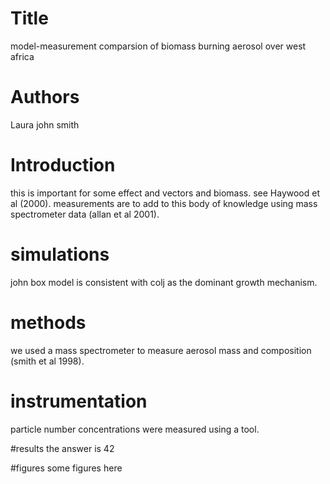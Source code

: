 # Title
model-measurement comparsion of biomass burning aerosol over west africa


# Authors
Laura
john smith

# Introduction
this is important for some effect and vectors and biomass.
see Haywood et al (2000).
measurements are to add to this body of knowledge using mass spectrometer data (allan et al 2001).

# simulations
john box model is consistent with colj as the dominant growth mechanism.

# methods
we used a mass spectrometer to measure aerosol mass and composition (smith et al 1998).

# instrumentation
particle number concentrations were measured using a tool.

#results
the answer is 42

#figures
some figures here